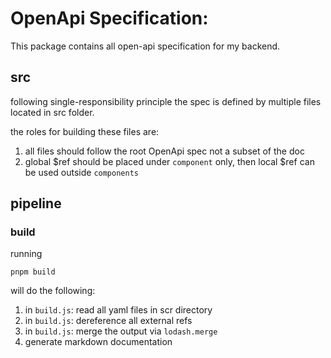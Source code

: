 # OpenApi Specification:

This package contains all open-api specification for my backend.

## src

following single-responsibility principle the spec is defined by multiple files located in src folder.

the roles for building these files are:

1. all files should follow the root OpenApi spec not a subset of the doc
2. global $ref should be placed under `component` only, then local $ref can be used outside `components`

## pipeline

### build

running

```
pnpm build
```

will do the following:

1. in `build.js`: read all yaml files in scr directory
2. in `build.js`: dereference all external refs
3. in `build.js`: merge the output via `lodash.merge`
4. generate markdown documentation
